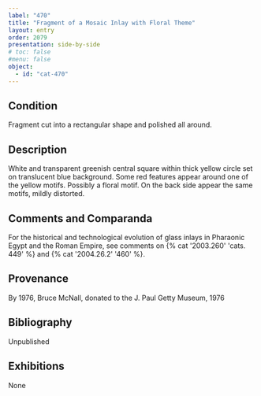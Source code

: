 ```yaml
---
label: "470"
title: "Fragment of a Mosaic Inlay with Floral Theme"
layout: entry
order: 2079
presentation: side-by-side
# toc: false
#menu: false 
object:
  - id: "cat-470"
---
```


## Condition

Fragment cut into a rectangular shape and polished all around.

## Description

White and transparent greenish central square within thick yellow circle set on translucent blue background. Some red features appear around one of the yellow motifs. Possibly a floral motif. On the back side appear the same motifs, mildly distorted.

## Comments and Comparanda

For the historical and technological evolution of glass inlays in Pharaonic Egypt and the Roman Empire, see comments on {% cat '2003.260' 'cats. 449' %} and {% cat '2004.26.2' '460' %}.

## Provenance

By 1976, Bruce McNall, donated to the J. Paul Getty Museum, 1976

## Bibliography

Unpublished

## Exhibitions

None